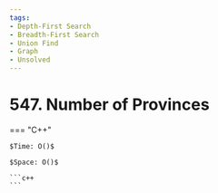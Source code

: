 ```yaml
---
tags:
- Depth-First Search
- Breadth-First Search
- Union Find
- Graph
- Unsolved
---
```



# 547. Number of Provinces

=== "C++"

    $Time: O()$

    $Space: O()$

    ```c++
    ```